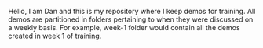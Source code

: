 Hello, I am Dan and this is my repository where I keep demos for training. All demos are partitioned in folders pertaining to when they were discussed on a weekly basis. For example, week-1 folder would contain all the demos created in week 1 of training.